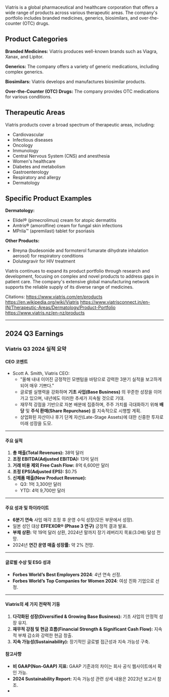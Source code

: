 
Viatris is a global pharmaceutical and healthcare corporation that offers a wide range of products across various therapeutic areas. The company's portfolio includes branded medicines, generics, biosimilars, and over-the-counter (OTC) drugs.

## Product Categories

**Branded Medicines:** Viatris produces well-known brands such as Viagra, Xanax, and Lipitor.

**Generics:** The company offers a variety of generic medications, including complex generics.

**Biosimilars:** Viatris develops and manufactures biosimilar products.

**Over-the-Counter (OTC) Drugs:** The company provides OTC medications for various conditions.

## Therapeutic Areas

Viatris products cover a broad spectrum of therapeutic areas, including:

- Cardiovascular
- Infectious diseases
- Oncology
- Immunology
- Central Nervous System (CNS) and anesthesia
- Women's healthcare
- Diabetes and metabolism
- Gastroenterology
- Respiratory and allergy
- Dermatology

## Specific Product Examples

**Dermatology:**
- Elidel® (pimecrolimus) cream for atopic dermatitis
- Amtris® (amorolfine) cream for fungal skin infections
- MPrila™ (apremilast) tablet for psoriasis

**Other Products:**
- Breyna (budesonide and formoterol fumarate dihydrate inhalation aerosol) for respiratory conditions
- Dolutegravir for HIV treatment

Viatris continues to expand its product portfolio through research and development, focusing on complex and novel products to address gaps in patient care. The company's extensive global manufacturing network supports the reliable supply of its diverse range of medicines.

Citations:
 https://www.viatris.com/en/products
 https://en.wikipedia.org/wiki/Viatris
 https://www.viatrisconnect.in/en-IN/Therapeutic-Areas/Dermatology/Product-Portfolio
 https://www.viatris.nz/en-nz/products



---
## 2024 Q3 Earnings
### Viatris Q3 2024 실적 요약

#### CEO 코멘트

- Scott A. Smith, Viatris CEO:
    - "올해 내내 이어진 긍정적인 모멘텀을 바탕으로 강력한 3분기 실적을 보고하게 되어 매우 기쁘다."
    - 글로벌 실행력을 강화하며 **기초 사업(Base Business)** 의 꾸준한 성장을 이어가고 있으며, 내년에도 이러한 추세가 지속될 것으로 기대.
    - 재무적 강점을 기반으로 자본 배분에 집중하며, 주주 가치를 극대화하기 위해 **배당** 및 **주식 환매(Share Repurchase)** 를 지속적으로 시행할 계획.
    - 상업화된 자산이나 후기 단계 자산(Late-Stage Assets)에 대한 신중한 투자로 미래 성장을 도모.

---

#### 주요 실적

1. **총 매출(Total Revenues):** 38억 달러
2. **조정 EBITDA(Adjusted EBITDA):** 13억 달러
3. **거래 비용 제외 Free Cash Flow:** 8억 6,600만 달러
4. **조정 EPS(Adjusted EPS):** $0.75
5. **신제품 매출(New Product Revenue):**
    - Q3: 1억 3,300만 달러
    - YTD: 4억 9,700만 달러

---

#### 주요 성과 및 하이라이트

- **6분기 연속** 사업 매각 조정 후 운영 수익 성장(모든 부문에서 성장).
- 일본 성인 대상 **EFFEXOR® (Phase 3 연구)** 긍정적 결과 발표.
- **부채 상환:** 약 19억 달러 상환, 2024년 말까지 장기 레버리지 목표(3.0배) 달성 전망.
- 2024년 **연간 운영 매출 성장률:** 약 2% 전망.

---

#### 글로벌 수상 및 ESG 성과

- **Forbes World’s Best Employers 2024**: 4년 연속 선정.
- **Forbes World’s Top Companies for Women 2024**: 여성 친화 기업으로 선정.

---

#### Viatris의 세 가지 전략적 기둥

1. **다각화된 성장(Diversified & Growing Base Business):** 기초 사업의 안정적 성장 유지.
2. **재무적 강점 및 현금 흐름(Financial Strength & Significant Cash Flow):** 지속적 부채 감소와 강력한 현금 창출.
3. **지속 가능성(Sustainability):** 장기적인 글로벌 접근성과 지속 가능성 구축.

#### 참고사항

- **비 GAAP(Non-GAAP) 지표:** GAAP 기준과의 차이는 회사 공식 웹사이트에서 확인 가능.
- **2024 Sustainability Report:** 지속 가능성 관련 상세 내용은 2023년 보고서 참조.
- 